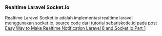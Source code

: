 ### Realtime Laravel Socket.io

Realtime Laravel Socket.io adalah implementasi realtime laravel menggunakan socket.io, source code dari tutorial [sebariskode.id](https://lsebariskode.id) pada post [Easy Way to Make Realtime Notification Laravel 8 and Socket.io Part 1](https://sebariskode.id/realtime-notification-laravel-socketio-1/)
